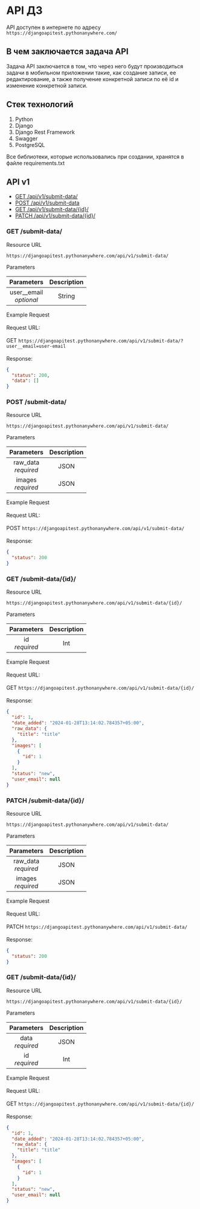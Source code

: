 # API ДЗ
API доступен в интернете по адресу ```https://djangoapitest.pythonanywhere.com/```
## В чем заключается задача API

Задача API заключается в том, что через него будут производиться задачи в мобильном приложении такие, как создание записи, ее редактирование, а
также получение конкретной записи по её id и изменение конкретной записи.

## Стек технологий

1. Python
2. Django
3. Django Rest Framework
4. Swagger
5. PostgreSQL

Все библиотеки, которые использовались при создании, хранятся в файле requirements.txt

## API v1

* [GET /api/v1/submit-data/](#get-submit-data)
* [POST /api/v1/submit-data](#post-submit-data)
* [GET /api/v1/submit-data/{id}/](#get-submit-dataid)
* [PATCH /api/v1/submit-data/{id}/](#patch-submit-dataid)

### GET /submit-data/

Resource URL<br/>

```https://djangoapitest.pythonanywhere.com/api/v1/submit-data/```

Parameters<br/>

|           Parameters            | Description |
|:-------------------------------:|:-----------:|
| user__email<br/><i>optional</i> |   String    |

Example Request
<br/>
<br/>
Request URL:
<br/>
<br/>
GET ```https://djangoapitest.pythonanywhere.com/api/v1/submit-data/?user__email=user-email```
<br/>
<br/>
Response:

```json
{
  "status": 200,
  "data": []
}
```

### POST /submit-data/

Resource URL<br/>

```https://djangoapitest.pythonanywhere.com/api/v1/submit-data/```

Parameters<br/>

|          Parameters          | Description |
|:----------------------------:|:-----------:|
| raw_data<br/><i>required</i> |    JSON     |
|  images<br/><i>required</i>  |    JSON     |

Example Request
<br/>
<br/>
Request URL:
<br/>
<br/>
POST ```https://djangoapitest.pythonanywhere.com/api/v1/submit-data/```
<br/>
<br/>
Response:

```json
{
  "status": 200
}
```

### GET /submit-data/{id}/

Resource URL<br/>

```https://djangoapitest.pythonanywhere.com/api/v1/submit-data/{id}/```

Parameters<br/>

|       Parameters       | Description |
|:----------------------:|:-----------:|
| id<br/><i>required</i> |     Int     |

Example Request
<br/>
<br/>
Request URL:
<br/>
<br/>
GET ```https://djangoapitest.pythonanywhere.com/api/v1/submit-data/{id}/```
<br/>
<br/>
Response:

```json
{
  "id": 1,
  "date_added": "2024-01-28T13:14:02.784357+05:00",
  "raw_data": {
    "title": "title"
  },
  "images": [
    {
      "id": 1
    }
  ],
  "status": "new",
  "user_email": null
}
```

### PATCH /submit-data/{id}/

Resource URL<br/>

```https://djangoapitest.pythonanywhere.com/api/v1/submit-data/```

Parameters<br/>

|          Parameters          | Description |
|:----------------------------:|:-----------:|
| raw_data<br/><i>required</i> |    JSON     |
|  images<br/><i>required</i>  |    JSON     |

Example Request
<br/>
<br/>
Request URL:
<br/>
<br/>
PATCH ```https://djangoapitest.pythonanywhere.com/api/v1/submit-data/```
<br/>
<br/>
Response:

```json
{
  "status": 200
}
```

### GET /submit-data/{id}/

Resource URL<br/>

```https://djangoapitest.pythonanywhere.com/api/v1/submit-data/{id}/```

Parameters<br/>

|        Parameters        | Description |
|:------------------------:|:-----------:|
| data<br/><i>required</i> |    JSON     |
|  id<br/><i>required</i>  |     Int     |

Example Request
<br/>
<br/>
Request URL:
<br/>
<br/>
GET ```https://djangoapitest.pythonanywhere.com/api/v1/submit-data/{id}/```
<br/>
<br/>
Response:

```json
{
  "id": 1,
  "date_added": "2024-01-28T13:14:02.784357+05:00",
  "raw_data": {
    "title": "title"
  },
  "images": [
    {
      "id": 1
    }
  ],
  "status": "new",
  "user_email": null
}
```
